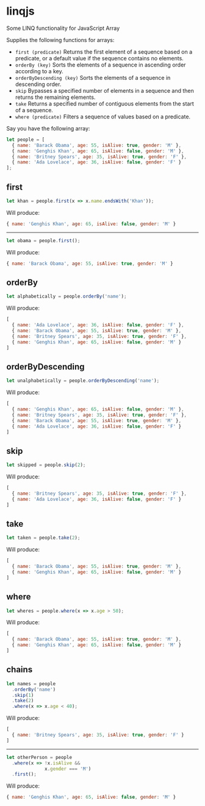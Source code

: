 # linqjs

Some LINQ functionality for JavaScript Array

Supplies the following functions for arrays:

* ```first (predicate)``` Returns the first element of a sequence based on a predicate, or a default value if the sequence contains no elements.
* ```orderBy (key)``` Sorts the elements of a sequence in ascending order according to a key.
* ```orderByDescending (key)``` Sorts the elements of a sequence in descending order.
* ```skip``` Bypasses a specified number of elements in a sequence and then returns the remaining elements.
* ```take``` Returns a specified number of contiguous elements from the start of a sequence.
* ```where (predicate)``` Filters a sequence of values based on a predicate.

Say you have the following array:

```js
let people = [
  { name: 'Barack Obama', age: 55, isAlive: true, gender: 'M' },
  { name: 'Genghis Khan', age: 65, isAlive: false, gender: 'M' },
  { name: 'Britney Spears', age: 35, isAlive: true, gender: 'F' },
  { name: 'Ada Lovelace', age: 36, isAlive: false, gender: 'F' }
];
```

## first

```js
let khan = people.first(x => x.name.endsWith('Khan'));
```

Will produce:

```js
{ name: 'Genghis Khan', age: 65, isAlive: false, gender: 'M' }
```

---

```js
let obama = people.first();
```

Will produce:

```js
{ name: 'Barack Obama', age: 55, isAlive: true, gender: 'M' }
```

## orderBy

```js
let alphabetically = people.orderBy('name');
```

Will produce:

```js
[
  { name: 'Ada Lovelace', age: 36, isAlive: false, gender: 'F' },
  { name: 'Barack Obama', age: 55, isAlive: true, gender: 'M' },
  { name: 'Britney Spears', age: 35, isAlive: true, gender: 'F' },
  { name: 'Genghis Khan', age: 65, isAlive: false, gender: 'M' }
]
```

## orderByDescending

```js
let unalphabetically = people.orderByDescending('name');
```

Will produce:

```js
[
  { name: 'Genghis Khan', age: 65, isAlive: false, gender: 'M' },
  { name: 'Britney Spears', age: 35, isAlive: true, gender: 'F' },
  { name: 'Barack Obama', age: 55, isAlive: true, gender: 'M' },
  { name: 'Ada Lovelace', age: 36, isAlive: false, gender: 'F' }
]
```

## skip

```js
let skipped = people.skip(2);
```

Will produce:

```js
[
  { name: 'Britney Spears', age: 35, isAlive: true, gender: 'F' },
  { name: 'Ada Lovelace', age: 36, isAlive: false, gender: 'F' }
]
```

## take

```js
let taken = people.take(2);
```

Will produce:

```js
[
  { name: 'Barack Obama', age: 55, isAlive: true, gender: 'M' },
  { name: 'Genghis Khan', age: 65, isAlive: false, gender: 'M' }
]
```

## where

```js
let wheres = people.where(x => x.age > 50);
```

Will produce:

```js
[
  { name: 'Barack Obama', age: 55, isAlive: true, gender: 'M' },
  { name: 'Genghis Khan', age: 65, isAlive: false, gender: 'M' }
]
```

## chains

```js
let names = people
  .orderBy('name')
  .skip(1)
  .take(2)
  .where(x => x.age < 40);
```

Will produce:

```js
[
  { name: 'Britney Spears', age: 35, isAlive: true, gender: 'F' }
]
```

---

```js
let otherPerson = people
  .where(x => !x.isAlive &&
              x.gender === 'M')
  .first();
```

Will produce:

```js
{ name: 'Genghis Khan', age: 65, isAlive: false, gender: 'M' }
```